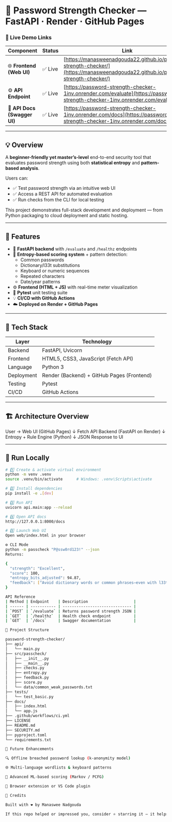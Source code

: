 # 🔐 Password Strength Checker — FastAPI · Render · GitHub Pages

### 🚀 Live Demo Links

| Component | Status | Link |
|------------|--------|------|
| 🌐 **Frontend (Web UI)** | ✅ Live | [https://manasweenadgouda22.github.io/password-strength-checker/](https://manasweenadgouda22.github.io/password-strength-checker/) |
| ⚙️ **API Endpoint** | ✅ Live | [https://password-strength-checker-1inv.onrender.com/evaluate](https://password-strength-checker-1inv.onrender.com/evaluate) |
| 📘 **API Docs (Swagger UI)** | ✅ Live | [https://password-strength-checker-1inv.onrender.com/docs](https://password-strength-checker-1inv.onrender.com/docs) |

---

## 💡 Overview

A **beginner-friendly yet master’s-level** end-to-end security tool that evaluates password strength using both **statistical entropy** and **pattern-based analysis**.

Users can:
- ✅ Test password strength via an intuitive web UI  
- ✅ Access a REST API for automated evaluation  
- ✅ Run checks from the CLI for local testing  

This project demonstrates full-stack development and deployment — from Python packaging to cloud deployment and static hosting.

---

## 🧠 Features

- 🧩 **FastAPI backend** with `/evaluate` and `/healthz` endpoints  
- 🔐 **Entropy-based scoring system** + pattern detection:
  - Common passwords
  - Dictionary/l33t substitutions
  - Keyboard or numeric sequences
  - Repeated characters
  - Date/year patterns  
- ⚙️ **Frontend (HTML + JS)** with real-time meter visualization  
- 🧪 **Pytest** unit testing suite  
- 💡 **CI/CD with GitHub Actions**  
- ☁️ **Deployed on Render + GitHub Pages**

---

## 🧰 Tech Stack

| Layer | Technology |
|-------|-------------|
| Backend | FastAPI, Uvicorn |
| Frontend | HTML5, CSS3, JavaScript (Fetch API) |
| Language | Python 3 |
| Deployment | Render (Backend) + GitHub Pages (Frontend) |
| Testing | Pytest |
| CI/CD | GitHub Actions |

---

## 🏗️ Architecture Overview
User → Web UI (GitHub Pages)
↓ Fetch API
Backend (FastAPI on Render)
↓
Entropy + Rule Engine (Python)
↓
JSON Response to UI


---

## 🧪 Run Locally

```bash
# 1️⃣ Create & activate virtual environment
python -m venv .venv
source .venv/bin/activate      # Windows: .venv\Scripts\activate

# 2️⃣ Install dependencies
pip install -e .[dev]

# 3️⃣ Run API
uvicorn api.main:app --reload

# 4️⃣ Open API docs
http://127.0.0.1:8000/docs

# 5️⃣ Launch Web UI
Open web/index.html in your browser

⚙️ CLI Mode
python -m passcheck "P@ssw0rd123!" --json
Returns:

{
  "strength": "Excellent",
  "score": 100,
  "entropy_bits_adjusted": 94.87,
  "feedback": ["Avoid dictionary words or common phrases—even with l33t substitutions."]
}

API Reference
| Method | Endpoint    | Description                    |
| ------ | ----------- | ------------------------------ |
| `POST` | `/evaluate` | Returns password strength JSON |
| `GET`  | `/healthz`  | Health check endpoint          |
| `GET`  | `/docs`     | Swagger documentation          |

🧩 Project Structure

password-strength-checker/
├── api/
│   └── main.py
├── src/passcheck/
│   ├── __init__.py
│   ├── __main__.py
│   ├── checks.py
│   ├── entropy.py
│   ├── feedback.py
│   ├── score.py
│   └── data/common_weak_passwords.txt
├── tests/
│   └── test_basic.py
├── docs/
│   ├── index.html
│   └── app.js
├── .github/workflows/ci.yml
├── LICENSE
├── README.md
├── SECURITY.md
├── pyproject.toml
└── requirements.txt

🌈 Future Enhancements

🔍 Offline breached password lookup (k-anonymity model)

🌐 Multi-language wordlists & keyboard patterns

🧠 Advanced ML-based scoring (Markov / PCFG)

🧩 Browser extension or VS Code plugin

🙌 Credits

Built with ❤️ by Manaswee Nadgouda

If this repo helped or impressed you, consider ⭐ starring it — it helps!





